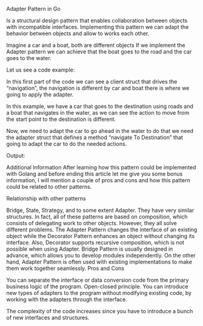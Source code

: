 Adapter Pattern in Go

Is a structural design pattern that enables collaboration between objects with incompatible interfaces. Implementing this pattern we can adapt the behavior between objects and allow to works each other.

Imagine a car and a boat, both are different objects If we implement the Adapter pattern we can achieve that the boat goes to the road and the car goes to the water.

Let us see a code example:

In this first part of the code we can see a client struct that drives the “navigation”, the navigation is different by car and boat there is where we going to apply the adapter.

In this example, we have a car that goes to the destination using roads and a boat that navigates in the water, as we can see the action to move from the start point to the destination is different.


Now, we need to adapt the car to go ahead in the water to do that we need the adapter struct that defines a method “navigate To Destination” that going to adapt the car to do the needed actions.


Output:


Additional Information
After learning how this pattern could be implemented with Golang and before ending this article let me give you some bonus information, I will mention a couple of pros and cons and how this pattern could be related to other patterns.

Relationship with other patterns

Bridge, State, Strategy, and to some extent Adapter. They have very similar structures. In fact, all of these patterns are based on composition, which consists of delegating work to other objects. However, they all solve different problems.
The Adapter Pattern changes the interface of an existing object while the Decorator Pattern enhances an object without changing its interface. Also, Decorator supports recursive composition, which is not possible when using Adapter.
Bridge Pattern is usually designed in advance, which allows you to develop modules independently. On the other hand, Adapter Pattern is often used with existing implementations to make them work together seamlessly.
Pros and Cons

You can separate the interface or data conversion code from the primary business logic of the program.
Open-closed principle. You can introduce new types of adapters to the program without modifying existing code, by working with the adapters through the interface.

The complexity of the code increases since you have to introduce a bunch of new interfaces and structures.